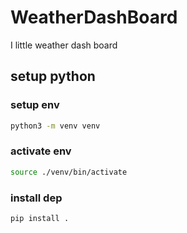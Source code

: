 # WeatherDashBoard

I little weather dash board

## setup python
### setup env
```bash
python3 -m venv venv 
```

### activate env
```bash
source ./venv/bin/activate 
```

### install dep
```bash
pip install . 
```



